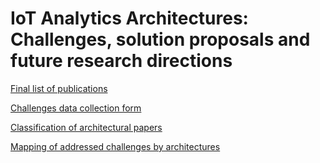 # IoT Analytics Architectures: Challenges, solution proposals and future research directions

[Final list of publications](publications.md)

[Challenges data collection form](challenges.md)

[Classification of architectural papers](classification.md)

[Mapping of addressed challenges by architectures](architecturesVsChallenges.md)
